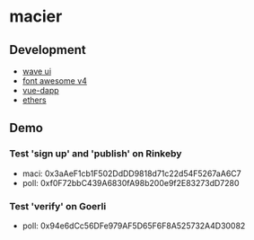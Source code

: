 # macier

## Development
- [wave ui](https://antoniandre.github.io/wave-ui/typography)
- [font awesome v4](https://fontawesome.com/v4/icons/)
- [vue-dapp](https://vue-dapp-docs.netlify.app/api/use-ethers.html)
- [ethers](https://docs.ethers.io/v5/api/providers/jsonrpc-provider/)

## Demo

### Test 'sign up' and 'publish' on Rinkeby
- maci: 0x3aAeF1cb1F502DdDD9818d71c22d54F5267aA6C7
- poll: 0xf0F72bbC439A6830fA98b200e9f2E83273dD7280

### Test 'verify' on Goerli
- poll: 0x94e6dCc56DFe979AF5D65F6F8A525732A4D30082